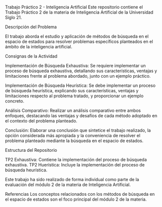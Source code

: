 Trabajo Práctico 2 - Inteligencia Artificial
Este repositorio contiene el Trabajo Práctico 2 de la materia de Inteligencia Artificial de la Universidad Siglo 21.

Descripción del Problema

El trabajo aborda el estudio y aplicación de métodos de búsqueda en el espacio de estados para resolver problemas específicos planteados en el ámbito de la inteligencia artificial.

Consignas de la Actividad

Implementación de Búsqueda Exhaustiva: Se requiere implementar un proceso de búsqueda exhaustiva, detallando sus características, ventajas y limitaciones frente al problema abordado, junto con un ejemplo práctico.

Implementación de Búsqueda Heurística: Se debe implementar un proceso de búsqueda heurística, explicando sus características, ventajas y limitaciones respecto al problema tratado, y proporcionar un ejemplo concreto.

Análisis Comparativo: Realizar un análisis comparativo entre ambos enfoques, destacando las ventajas y desafíos de cada método adoptado en el contexto del problema planteado.

Conclusión: Elaborar una conclusión que sintetice el trabajo realizado, la opción considerada más apropiada y la conveniencia de resolver el problema planteado mediante la búsqueda en el espacio de estados.

Estructura del Repositorio

TP2 Exhaustiva: Contiene la implementación del proceso de búsqueda exhaustiva.
TP2 Huerística: Incluye la implementación del proceso de búsqueda heurística.

Este trabajo ha sido realizado de forma individual como parte de la evaluación del módulo 2 de la materia de Inteligencia Artificial.

Referencias
Los conceptos relacionados con los métodos de búsqueda en el espacio de estados son el foco principal del módulo 2 de la materia.
